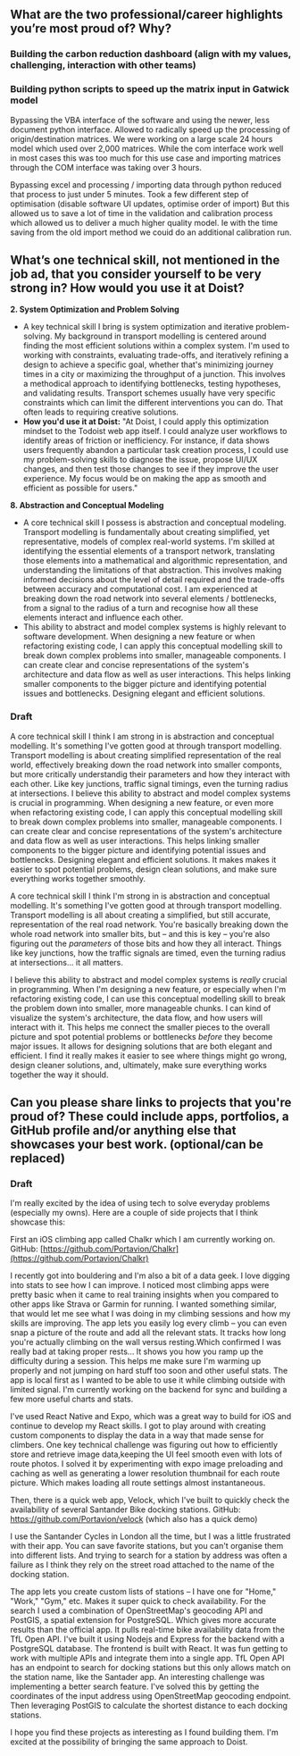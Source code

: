 ## **What are the two professional/career highlights you’re most proud of? Why?**
### Building the carbon reduction dashboard (align with my values, challenging, interaction with other teams)

### Building python scripts to speed up the matrix input in Gatwick model
Bypassing the VBA interface of the software and using the newer, less document python interface. Allowed to radically speed up the processing of origin/destination matrices. We were working on a large scale 24 hours model which used over 2,000 matrices. While the com interface work well in most cases this was too much for this use case and importing matrices through the COM interface was taking over 3 hours. 

Bypassing excel and processing / importing data through python reduced that process to just under 5 minutes. Took a few different step of optimisation (disable software UI updates, optimise order of import) But this allowed us to save a lot of time in the validation and calibration process which allowed us to deliver a much higher quality model. Ie with the time saving from the old import method we couid do an additional calibration run.

## **What’s one technical skill, not mentioned in the job ad, that you consider yourself to be very strong in? How would you use it at Doist?**

**2. System Optimization and Problem Solving**

- A key technical skill I bring is system optimization and iterative problem-solving. My background in transport modelling is centered around finding the most efficient solutions within a complex system. I'm used to working with constraints, evaluating trade-offs, and iteratively refining a design to achieve a specific goal, whether that's minimizing journey times in a city or maximizing the throughput of a junction. This involves a methodical approach to identifying bottlenecks, testing hypotheses, and validating results. Transport schemes usually have very specific constraints which can limit the different interventions you can do. That often leads to requiring creative solutions. 
- **How you'd use it at Doist:** "At Doist, I could apply this optimization mindset to the Todoist web app itself. I could analyze user workflows to identify areas of friction or inefficiency. For instance, if data shows users frequently abandon a particular task creation process, I could use my problem-solving skills to diagnose the issue, propose UI/UX changes, and then test those changes to see if they improve the user experience. My focus would be on making the app as smooth and efficient as possible for users."

**8. Abstraction and Conceptual Modeling**
- A core technical skill I possess is abstraction and conceptual modeling. Transport modelling is fundamentally about creating simplified, yet representative, models of complex real-world systems. I'm skilled at identifying the essential elements of a transport network, translating those elements into a mathematical and algorithmic representation, and understanding the limitations of that abstraction. This involves making informed decisions about the level of detail required and the trade-offs between accuracy and computational cost. I am experienced at breaking down the road network into several elements / bottlenecks, from a signal to the radius of a turn and recognise how all these elements interact and influence each other. 
- This ability to abstract and model complex systems is highly relevant to software development. When designing a new feature or when refactoring existing code, I can apply this conceptual modelling skill to break down complex problems into smaller, manageable components. I can create clear and concise representations of the system's architecture and data flow as well as user interactions. This helps linking smaller components to the bigger picture and identifying potential issues and bottlenecks. Designing elegant and efficient solutions.

### Draft
A core technical skill I think I am strong in is abstraction and conceptual modelling. It's something I've gotten good at through transport modelling. Transport modelling is about creating simplified representation of the real world, effectively breaking down the road network into smaller componts, but more critically understandig their parameters and how they interact with each other. Like key junctions, traffic signal timings, even the turning radius at intersections. I believe this ability to abstract and model complex systems is crucial in programming. When designing a new feature, or even more when refactoring existing code, I can apply this conceptual modelling skill to break down complex problems into smaller, manageable components. I can create clear and concise representations of the system's architecture and data flow as well as user interactions. This helps linking smaller components to the bigger picture and identifying potential issues and bottlenecks. Designing elegant and efficient solutions. It makes makes it easier to spot potential problems, design clean solutions, and make sure everything works together smoothly.

A core technical skill I think I'm strong in is abstraction and conceptual modelling. It's something I've gotten good at through transport modelling. Transport modelling is all about creating a simplified, but still accurate, representation of the real road network. You're basically breaking down the whole road network into smaller bits, but – and this is key – you're also figuring out the _parameters_ of those bits and how they all interact. Things like key junctions, how the traffic signals are timed, even the turning radius at intersections... it all matters.

I believe this ability to abstract and model complex systems is _really_ crucial in programming. When I'm designing a new feature, or especially when I'm refactoring existing code, I can use this conceptual modelling skill to break the problem down into smaller, more manageable chunks. I can kind of visualize the system's architecture, the data flow, and how users will interact with it. This helps me connect the smaller pieces to the overall picture and spot potential problems or bottlenecks _before_ they become major issues. It allows for designing solutions that are both elegant and efficient. I find it really makes it easier to see where things might go wrong, design cleaner solutions, and, ultimately, make sure everything works together the way it should.

## **Can you please share links to projects that you're proud of? These could include apps, portfolios, a GitHub profile and/or anything else that showcases your best work. (optional/can be replaced)**

### Draft
I'm really excited by the idea of using tech to solve everyday problems (especially my owns). Here are a couple of side projects that I think showcase this: 

First an iOS climbing app called Chalkr which I am currently working on. 
GitHub: [https://github.com/Portavion/Chalkr](https://github.com/Portavion/Chalkr)

I recently got into bouldering and I'm also a bit of a data geek. I love digging into stats to see how I can improve. I noticed most climbing apps were pretty basic when it came to real training insights when you compared to other apps like Strava or Garmin for running. I wanted something similar, that would let me see what I was doing in my climbing sessions and how my skills are improving. The app lets you easily log every climb – you can even snap a picture of the route and add all the relevant stats.  It tracks how long you're actually climbing on the wall versus resting.Which confirmed I was really bad at taking proper rests... It shows you how you ramp up the difficulty during a session. This helps me make sure I'm warming up properly and not jumping on hard stuff too soon and other useful stats. The app is local first as I wanted to be able to use it while climbing outside with limited signal. I'm currently working on the backend for sync and building a few more useful charts and stats.

I've used React Native and Expo, which was a great way to build for iOS  and continue to develop my React skills. I got to play around with creating custom components to display the data in a way that made sense for climbers. One key technical challenge was figuring out how to efficiently store and retrieve image data,keeping the UI feel smooth even with lots of route photos. I solved it by experimenting with expo image preloading and caching as well as generating a lower resolution thumbnail for each route picture. Which makes loading all route settings almost instantaneous.

Then, there is a quick web app, Velock, which I've built to quickly check the availability of several Santander Bike docking stations.
GitHub: https://github.com/Portavion/velock (which also has a quick demo)

I use the Santander Cycles in London all the time, but I was a little frustrated with their app. You can save favorite stations, but you can't organise them into different lists. And trying to search for a station by address was often a failure as I think they rely on the street road attached to the name of the docking station.

The app lets you create custom lists of stations – I have one for "Home," "Work," "Gym," etc. Makes it super quick to check availability. For the search I used a combination of OpenStreetMap's geocoding API and PostGIS, a spatial extension for PostgreSQL. Which gives more accurate results than the official app. It pulls real-time bike availability data from the TfL Open API. I've built it using Nodejs and Express for the backend with a PostgreSQL database. The frontend is built with React. It was fun getting to work with multiple APIs and integrate them into a single app. TfL Open API has an endpoint to search for docking stations but this only allows match on the station name, like the Santader app. An interesting challenge was implementing a better search feature. I've solved this by getting the coordinates of the input address using OpenStreetMap geocoding endpoint. Then leveraging PostGIS to calculate the shortest distance to each docking stations.

I hope you find these projects as interesting as I found building them. I'm excited at the possibility of bringing the same approach to Doist.
